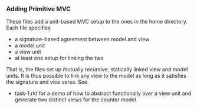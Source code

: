 
### Adding Primitive MVC 

These files add a unit-based MVC setup to the ones in the home directory.
Each file specifies 

- a signature-based agreement between model and view 
- a model unit 
- a view unit 
- at least one setup for linking the two 

That is, the files set up mutually recursive, statically linked view and
model units. It is thus possible to link any view to the model as long as
it satisfies the signature and vice versa. See 

- task-1.rkt for a demo of how to abstract functionally over a view unit
  and generate two distinct views for the counter model 


